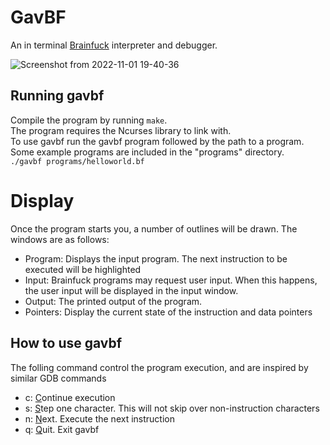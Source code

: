 # GavBF

An in terminal [Brainfuck](https://en.wikipedia.org/wiki/Brainfuck "Brainfuck Wikipedia page") interpreter and debugger.

![Screenshot from 2022-11-01 19-40-36](https://user-images.githubusercontent.com/66760957/199380925-4c3e2366-5113-4a8b-949e-a23eb7acd8be.png)

## Running gavbf
Compile the program by running ```make```.\
The program requires the Ncurses library to link with.\
To use gavbf run the gavbf program followed by the path to a program. Some example programs are included in the "programs" directory.\
```./gavbf programs/helloworld.bf```

# Display
Once the program starts you, a number of outlines will be drawn. The windows are as follows:
  * Program: Displays the input program. The next instruction to be executed will be highlighted
  * Input: Brainfuck programs may request user input. When this happens, the user input will be displayed in the input window.
  * Output: The printed output of the program.
  * Pointers: Display the current state of the instruction and data pointers
  
## How to use gavbf
The folling command control the program execution, and are inspired by similar GDB commands
  * c: <ins>C</ins>ontinue execution
  * s: <ins>S</ins>tep one character. This will not skip over non-instruction characters
  * n: <ins>N</ins>ext. Execute the next instruction
  * q: <ins>Q</ins>uit. Exit gavbf

